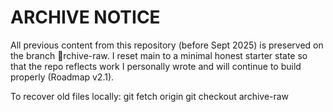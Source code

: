 # ARCHIVE NOTICE

All previous content from this repository (before Sept 2025) is preserved on the branch rchive-raw.
I reset main to a minimal honest starter state so that the repo reflects work I personally wrote and will continue to build properly (Roadmap v2.1).

To recover old files locally:
git fetch origin
git checkout archive-raw
